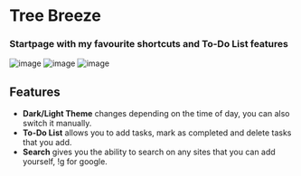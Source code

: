 # Tree Breeze
### Startpage with my favourite shortcuts and To-Do List features

![image](https://user-images.githubusercontent.com/72144072/151652748-aee7dec1-42f6-4278-8d14-51382e826ca0.png)
![image](https://user-images.githubusercontent.com/72144072/151652546-9b907693-74d7-4c03-a707-81365adf8829.png)
![image](https://user-images.githubusercontent.com/72144072/151652536-dde4104c-1216-42a8-89b6-41afd5427516.png)




## Features
- **Dark/Light Theme** changes depending on the time of day, you can also switch it manually. 
- **To-Do List** allows you to add tasks, mark as completed and delete tasks that you add.
- **Search** gives you the ability to search on any sites that you can add yourself, !g for google.


